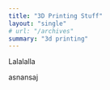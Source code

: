 ```yaml
---
title: "3D Printing Stuff"
layout: "single"
# url: "/archives"
summary: "3d printing"
---
```

 
 Lalalalla

 asnansaj